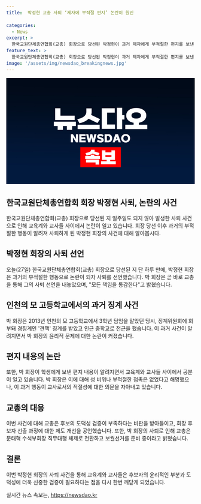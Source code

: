 ```yaml
---
title:  박정현 교총 사퇴 ‘제자에 부적절 편지’ 논란이 원인

categories:
  - News
excerpt: >
  한국교원단체총연합회(교총) 회장으로 당선된 박정현이 과거 제자에게 부적절한 편지를 보낸 사실이 알려지면서 사퇴했다. 박 회장은 모든 책임을 통감한다고 밝혔으며, 이에 따라 교총은 문태혁 수석부회장이 직무대행을 맡게 되었고, 보궐선거를 준비 중이다. 또한, 교총은 후보 검증에 대한 비판을 받아들이며, 제도 개선을 약속했다. 이번 사태는 국내 최대 규모 법정 교원단체에 대한 심각한 사안으로 떠올랐다.
feature_text: >
  한국교원단체총연합회(교총) 회장으로 당선된 박정현이 과거 제자에게 부적절한 편지를 보낸 사실이 알려지면서 사퇴했다. 박 회장은 모든 책임을 통감한다고 밝혔으며, 이에 따라 교총은 문태혁 수석부회장이 직무대행을 맡게 되었고, 보궐선거를 준비 중이다. 또한, 교총은 후보 검증에 대한 비판을 받아들이며, 제도 개선을 약속했다. 이번 사태는 국내 최대 규모 법정 교원단체에 대한 심각한 사안으로 떠올랐다.
image: '/assets/img/newsdao_breakingnews.jpg'
---
```


<p><img src="/assets/img/newsdao_breakingnews.jpg" alt="pcversion 속보" /></p>

<h2 data-ke-size="size26">한국교원단체총연합회 회장 박정현 사퇴, 논란의 사건</h2>

<p data-ke-size="size16">한국교원단체총연합회(교총) 회장으로 당선된 지 일주일도 되지 않아 발생한 사퇴 사건으로 인해 교육계와 교사들 사이에서 논란이 일고 있습니다. 회장 당선 이후 과거의 부적절한 행동이 알려져 사퇴하게 된 박정현 회장의 사건에 대해 알아봅시다.</p>

<h2 data-ke-size="size24">박정현 회장의 사퇴 선언</h2>

<p data-ke-size="size16">오늘(27일) 한국교원단체총연합회(교총) 회장으로 당선된 지 단 하루 만에, 박정현 회장은 과거의 부적절한 행동으로 논란이 되자 사퇴를 선언했습니다. 박 회장은 곧 바로 교총을 통해 그의 사퇴 선언을 내놓았으며, "모든 책임을 통감한다"고 밝혔습니다.</p>

<h2 data-ke-size="size24">인천의 모 고등학교에서의 과거 징계 사건</h2>

<p data-ke-size="size16">박 회장은 2013년 인천의 모 고등학교에서 3학년 담임을 맡았던 당시, 징계위원회에 회부돼 경징계인 '견책' 징계를 받았고 인근 중학교로 전근을 했습니다. 이 과거 사건이 알려지면서 박 회장의 윤리적 문제에 대한 논란이 커졌습니다.</p>

<h2 data-ke-size="size24">편지 내용의 논란</h2>

<p data-ke-size="size16">또한, 박 회장이 학생에게 보낸 편지 내용이 알려지면서 교육계와 교사들 사이에서 공분이 일고 있습니다. 박 회장은 이에 대해 성 비위나 부적절한 접촉은 없었다고 해명했으나, 이 과거 행동이 교사로서의 적절성에 대한 의문을 자아내고 있습니다.</p>

<h2 data-ke-size="size24">교총의 대응</h2>

<p data-ke-size="size16">이번 사건에 대해 교총은 후보의 도덕성 검증이 부족하다는 비판을 받아들이고, 회장 후보자 선출 과정에 대한 제도 개선을 공언했습니다. 또한, 박 회장의 사퇴로 인해 교총은 문태혁 수석부회장 직무대행 체제로 전환하고 보궐선거를 준비 중이라고 밝혔습니다.</p>

<h2 data-ke-size="size24">결론</h2>

<p data-ke-size="size16">이번 박정현 회장의 사퇴 사건을 통해 교육계와 교사들은 후보자의 윤리적인 부분과 도덕성에 더욱 신중한 검증이 필요하다는 점을 다시 한번 깨닫게 되었습니다.</p>
실시간 뉴스 속보는, <a href="https://newsdao.kr" rel="dofollow">https://newsdao.kr</a>


